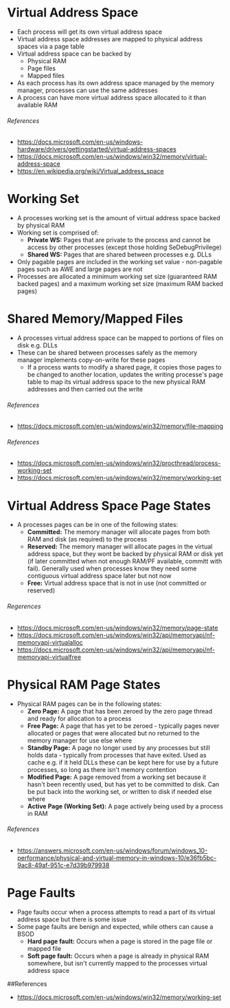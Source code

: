 # Virtual Address Space
* Each process will get its own virtual address space
* Virtual address space addresses are mapped to physical address spaces via a page table
* Virtual address space can be backed by
  * Physical RAM
  * Page files
  * Mapped files
* As each process has its own address space managed by the memory manager, processes can use the same addresses
* A process can have more virtual address space allocated to it than available RAM

###### References
* https://docs.microsoft.com/en-us/windows-hardware/drivers/gettingstarted/virtual-address-spaces
* https://docs.microsoft.com/en-us/windows/win32/memory/virtual-address-space
* https://en.wikipedia.org/wiki/Virtual_address_space

# Working Set
* A processes working set is the amount of virtual address space backed by physical RAM
* Working set is comprised of:
  * **Private WS:** Pages that are private to the process and cannot be access by other processes (except those holding SeDebugPrivilege)
  * **Shared WS:** Pages that are shared between processes e.g. DLLs
* Only pagable pages are included in the working set value - non-pagable pages such as AWE and large pages are not
* Processes are allocated a minimum working set size (guaranteed RAM backed pages) and a maximum working set size (maximum RAM backed pages)

# Shared Memory/Mapped Files
* A processes virtual address space can be mapped to portions of files on disk e.g. DLLs
* These can be shared between processes safely as the memory manager implements copy-on-write for these pages
  * If a process wants to modify a shared page, it copies those pages to be changed to another location, updates the writing processe's page table to map its virtual address space to the new physical RAM addresses and then carried out the write

###### References
* https://docs.microsoft.com/en-us/windows/win32/memory/file-mapping

###### References
* https://docs.microsoft.com/en-us/windows/win32/procthread/process-working-set
* https://docs.microsoft.com/en-us/windows/win32/memory/working-set

# Virtual Address Space Page States
* A processes pages can be in one of the following states:
  * **Committed:** The memory manager will allocate pages from both RAM and disk (as required) to the process
  * **Reserved:** The memory manager will allocate pages in the virtual address space, but they wont be backed by physical RAM or disk yet (if later committed when not enough RAM/PF available, committ with fail). Generally used when processes know they need some contiguous virtual address space later but not now
  * **Free:** Virtual address space that is not in use (not committed or reserved)

###### Regerences
* https://docs.microsoft.com/en-us/windows/win32/memory/page-state
* https://docs.microsoft.com/en-us/windows/win32/api/memoryapi/nf-memoryapi-virtualalloc
* https://docs.microsoft.com/en-us/windows/win32/api/memoryapi/nf-memoryapi-virtualfree

# Physical RAM Page States
* Physical RAM pages can be in the following states:
  * **Zero Page:** A page that has been zeroed by the zero page thread and ready for allocation to a process
  * **Free Page:** A page that has yet to be zeroed - typically pages never allocated or pages that were allocated but no returned to the memory manager for use else where
  * **Standby Page:** A page no longer used by any processes but still holds data - typically from processes that have exited. Used as cache e.g. if it held DLLs these can be kept here for use by a future processes, so long as there isn't memory contention
  * **Modified Page:** A page removed from a working set because it hasn't been recently used, but has yet to be committed to disk. Can be put back into the working set, or written to disk if needed else where
  * **Active Page (Working Set):** A page actively being used by a process in RAM
  
###### References
* https://answers.microsoft.com/en-us/windows/forum/windows_10-performance/physical-and-virtual-memory-in-windows-10/e36fb5bc-9ac8-49af-951c-e7d39b979938

# Page Faults
* Page faults occur when a process attempts to read a part of its virtual address space but there is some issue
* Some page faults are benign and expected, while others can cause a BSOD
  * **Hard page fault:** Occurs when a page is stored in the page file or mapped file
  * **Soft page fault:** Occurs when a page is already in physical RAM somewhere, but isn't currently mapped to the processes virtual address space
  
##References
* https://docs.microsoft.com/en-us/windows/win32/memory/working-set



